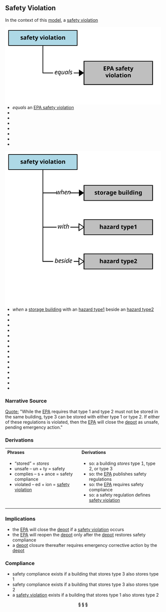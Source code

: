 ## Safety Violation

In the context of this [model](../domain-inventory.md), a [safety violation][safety.violation]

<img align="right" src="../images/safety_violation_equals.svg" />

<ul>
 <li><i>equals</i> an <a href="EPA.safety.violation.md">EPA safety violation</a></li>
 <li> </li>
 <li> </li>
 <li> </li>
 <li> </li>
 <li> </li>
 <li> </li>
 <li> </li>
</ul>


<img align="right" src="../images/safety_violation_when.svg" />

<ul>
 <li><i>when</i> a <a href="storage.building.md">storage building</a> with an <a href="hazard.type1.md">hazard type1</a> beside an <a href="hazard.type2.md">hazard type2</a></li>
 <li> </li>
 <li> </li>
 <li> </li>
 <li> </li>
 <li> </li>
 <li> </li>
 <li> </li>
 <li> </li>
 <li> </li>
 <li> </li>
 <li> </li>
 <li> </li>
 <li> </li>
 <li> </li>
 <li> </li>
</ul>



### Narrative Source

[Quote:][narrative]
"While the [EPA][EPA] requires that type 1 and type 2 must not be stored in the same building,
type 3 can be stored with either type 1 or type 2.
If either of these regulations is violated, then the [EPA][EPA] will close the [depot][depot] as unsafe, pending emergency action."

### Derivations

<table>
<tr><th align="left"> Phrases </th><th align="left"> Derivations </th></tr>
<tr>
<td style="vertical-align:top">

* “stored” = _stores_
* unsafe – un + ty = safety
* complies – s + ance = safety compliance
* violated – ed + ion = [safety violation][safety.violation]

</td>
<td style="vertical-align:top">

* so: a building _stores_ type 1, type 2, or type 3
* so: the [EPA][EPA] publishes safety regulations
* so: the [EPA][EPA] requires safety compliance
* so: a safety regulation defines [safety violation][safety.violation]

</td>
</tr>
</table>

### Implications

* the [EPA][EPA] will close the [depot][depot] if a [safety violation][safety.violation] occurs
* the [EPA][EPA] will reopen the [depot][depot] only after the [depot][depot] restores safety compliance
* a [depot][depot] closure thereafter requires emergency corrective action by the [depot][depot]

### Compliance

* safety compliance exists if a building that stores type 3 also stores type 1
* safety compliance exists if a building that stores type 3 also stores type 2
* a [safety violation][safety.violation] exists if a building that stores type 1 also stores type 2

[narrative]: ../original-narrative.md#depot-safety


<div align="center"><b>&sect; &sect; &sect;</b></div>

[EPA]: EPA.md
[EPAs]: EPA.md
[EPA.regulation]: EPA.regulation.md
[EPA.regulations]: EPA.regulation.md
[building.description]: building.description.md
[building.descriptions]: building.description.md
[chemical.description]: chemical.description.md
[chemical.descriptions]: chemical.description.md
[company.regulation]: company.regulation.md
[company.regulations]: company.regulation.md
[depot]: depot.md
[depots]: depot.md
[depot.building]: depot.building.md
[depot.buildings]: depot.building.md
[depot.distance.unit]: depot.distance.unit.md
[depot.distance.units]: depot.distance.unit.md
[depot.management]: depot.management.md
[depot.managements]: depot.management.md
[depot.management.system]: depot.management.system.md
[depot.management.systems]: depot.management.system.md
[depot.manager]: depot.manager.md
[depot.managers]: depot.manager.md
[depot.map]: depot.map.md
[depot.maps]: depot.map.md
[depot.monitoring]: depot.monitoring.md
[depot.monitorings]: depot.monitoring.md
[depot.volume.unit]: depot.volume.unit.md
[depot.volume.units]: depot.volume.unit.md
[depot.vulnerability]: depot.vulnerability.md
[depot.vulnerabilities]: depot.vulnerability.md
[depot.weight.unit]: depot.weight.unit.md
[depot.weight.units]: depot.weight.unit.md
[drum]: drum.md
[drums]: drum.md
[drum.collection]: drum.collection.md
[drum.collections]: drum.collection.md
[drum.delivery]: drum.delivery.md
[drum.deliveries]: drum.delivery.md
[drum.description]: drum.description.md
[drum.descriptions]: drum.description.md
[drum.identifier]: drum.identifier.md
[drum.identifiers]: drum.identifier.md
[drum.inventory]: drum.inventory.md
[drum.inventories]: drum.inventory.md
[drum.label]: drum.label.md
[drum.labels]: drum.label.md
[drum.storage]: drum.storage.md
[drum.storages]: drum.storage.md
[drum.storage.allocation]: drum.storage.allocation.md
[drum.storage.allocations]: drum.storage.allocation.md
[drum.storage.license]: drum.storage.license.md
[drum.storage.licenses]: drum.storage.license.md
[drum.storage.license.description]: drum.storage.license.description.md
[drum.storage.license.descriptions]: drum.storage.license.description.md
[hazard.type]: hazard.type.md
[hazard.types]: hazard.type.md
[hazardous.chemical]: hazardous.chemical.md
[hazardous.chemicals]: hazardous.chemical.md
[license.inventory]: license.inventory.md
[license.inventories]: license.inventory.md
[loading.bay]: loading.bay.md
[loading.bays]: loading.bay.md
[loading.bay.clerk]: loading.bay.clerk.md
[loading.bay.clerks]: loading.bay.clerk.md
[safety.violation]: safety.violation.md
[safety.violations]: safety.violation.md
[staff.building]: staff.building.md
[staff.buildings]: staff.building.md
[storage.building]: storage.building.md
[storage.buildings]: storage.building.md
[truck]: truck.md
[trucks]: truck.md

